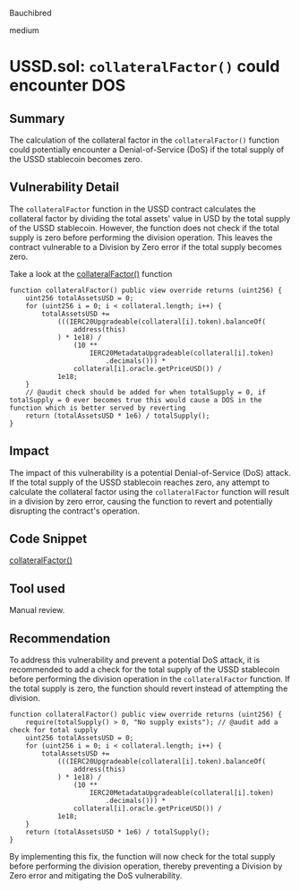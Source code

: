 Bauchibred

medium

# USSD.sol: `collateralFactor()` could encounter DOS

## Summary

The calculation of the collateral factor in the `collateralFactor()` function could potentially encounter a Denial-of-Service (DoS) if the total supply of the USSD stablecoin becomes zero.

## Vulnerability Detail

The `collateralFactor` function in the USSD contract calculates the collateral factor by dividing the total assets' value in USD by the total supply of the USSD stablecoin. However, the function does not check if the total supply is zero before performing the division operation. This leaves the contract vulnerable to a Division by Zero error if the total supply becomes zero.

Take a look at the [collateralFactor()](https://github.com/sherlock-audit/2023-05-USSD/blob/6d7a9fdfb1f1ed838632c25b6e1b01748d0bafda/ussd-contracts/contracts/USSD.sol#L179-L194) function
```solidity
function collateralFactor() public view override returns (uint256) {
    uint256 totalAssetsUSD = 0;
    for (uint256 i = 0; i < collateral.length; i++) {
        totalAssetsUSD +=
            (((IERC20Upgradeable(collateral[i].token).balanceOf(
                address(this)
            ) * 1e18) /
                (10 **
                    IERC20MetadataUpgradeable(collateral[i].token)
                        .decimals())) *
                collateral[i].oracle.getPriceUSD()) /
            1e18;
    }
    // @audit check should be added for when totalSupply = 0, if totalSupply = 0 ever becomes true this would cause a DOS in the function which is better served by reverting
    return (totalAssetsUSD * 1e6) / totalSupply();
}
```


## Impact

The impact of this vulnerability is a potential Denial-of-Service (DoS) attack. If the total supply of the USSD stablecoin reaches zero, any attempt to calculate the collateral factor using the `collateralFactor` function will result in a division by zero error, causing the function to revert and potentially disrupting the contract's operation.

## Code Snippet

[collateralFactor()](https://github.com/sherlock-audit/2023-05-USSD/blob/6d7a9fdfb1f1ed838632c25b6e1b01748d0bafda/ussd-contracts/contracts/USSD.sol#L179-L194)

## Tool used

Manual review.

## Recommendation

To address this vulnerability and prevent a potential DoS attack, it is recommended to add a check for the total supply of the USSD stablecoin before performing the division operation in the `collateralFactor` function. If the total supply is zero, the function should revert instead of attempting the division.


```solidity
function collateralFactor() public view override returns (uint256) {
    require(totalSupply() > 0, "No supply exists"); // @audit add a check for total supply
    uint256 totalAssetsUSD = 0;
    for (uint256 i = 0; i < collateral.length; i++) {
        totalAssetsUSD +=
            (((IERC20Upgradeable(collateral[i].token).balanceOf(
                address(this)
            ) * 1e18) /
                (10 **
                    IERC20MetadataUpgradeable(collateral[i].token)
                        .decimals())) *
                collateral[i].oracle.getPriceUSD()) /
            1e18;
    }
    return (totalAssetsUSD * 1e6) / totalSupply();
}
```

By implementing this fix, the function will now check for the total supply before performing the division operation, thereby preventing a Division by Zero error and mitigating the DoS vulnerability.

